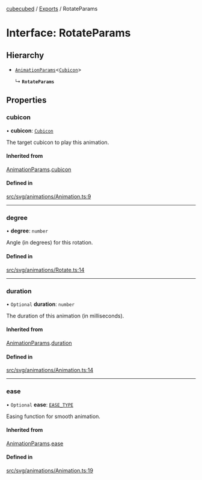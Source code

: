 [cubecubed](/reference/README.md) / [Exports](/reference/modules.md) / RotateParams

# Interface: RotateParams

## Hierarchy

- [`AnimationParams`](/reference/interfaces/AnimationParams.md)<[`Cubicon`](/reference/classes/Cubicon.md)\>

  ↳ **`RotateParams`**

## Properties

### cubicon

• **cubicon**: [`Cubicon`](/reference/classes/Cubicon.md)

The target cubicon to play this animation.

#### Inherited from

[AnimationParams](/reference/interfaces/AnimationParams.md).[cubicon](/reference/interfaces/AnimationParams.md#cubicon)

#### Defined in

[src/svg/animations/Animation.ts:9](https://github.com/imaphatduc/cubecubed/blob/0bd348a/src/svg/animations/Animation.ts#L9)

___

### degree

• **degree**: `number`

Angle (in degrees) for this rotation.

#### Defined in

[src/svg/animations/Rotate.ts:14](https://github.com/imaphatduc/cubecubed/blob/0bd348a/src/svg/animations/Rotate.ts#L14)

___

### duration

• `Optional` **duration**: `number`

The duration of this animation (in milliseconds).

#### Inherited from

[AnimationParams](/reference/interfaces/AnimationParams.md).[duration](/reference/interfaces/AnimationParams.md#duration)

#### Defined in

[src/svg/animations/Animation.ts:14](https://github.com/imaphatduc/cubecubed/blob/0bd348a/src/svg/animations/Animation.ts#L14)

___

### ease

• `Optional` **ease**: [`EASE_TYPE`](/reference/types/EASE_TYPE.md)

Easing function for smooth animation.

#### Inherited from

[AnimationParams](/reference/interfaces/AnimationParams.md).[ease](/reference/interfaces/AnimationParams.md#ease)

#### Defined in

[src/svg/animations/Animation.ts:19](https://github.com/imaphatduc/cubecubed/blob/0bd348a/src/svg/animations/Animation.ts#L19)
